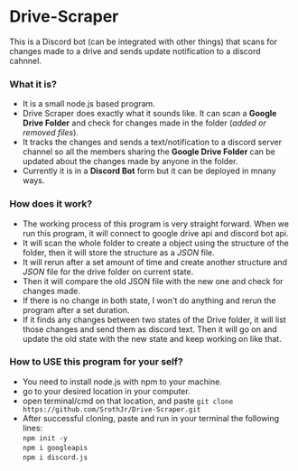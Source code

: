 # Drive-Scraper

This is a Discord bot (can be integrated with other things) that scans for changes made to a drive and sends update notification to a discord cahnnel.

### What it is?

- It is a small node.js based program.
- Drive Scraper does exactly what it sounds like. It can scan a **Google Drive Folder** and check for changes made in the folder (_added or removed files_).
- It tracks the changes and sends a text/notification to a discord server channel so all the members sharing the **Google Drive Folder** can be updated about the changes made by anyone in the folder.
- Currently it is in a **Discord Bot** form but it can be deployed in mnany ways.

### How does it work?

- The working process of this program is very straight forward. When we run this program, it will connect to google drive api and discord bot api.
- It will scan the whole folder to create a object using the structure of the folder, then it will store the structure as a _JSON_ file.
- It will rerun after a set amount of time and create another structure and _JSON_ file for the drive folder on current state.
- Then it will compare the old JSON file with the new one and check for changes made.
- If there is no change in both state, I won't do anything and rerun the program after a set duration.
- If it finds any changes between two states of the Drive folder, it will list those changes and send them as discord text. Then it will go on and update the old state with the new state and keep working on like that.

### How to USE this program for your self?

- You need to install node.js with npm to your machine.
- go to your desired location in your computer.
- open terminal/cmd on that location, and paste `git clone https://github.com/SrothJr/Drive-Scraper.git`
- After successful cloning, paste and run in your terminal the following lines: <br> `npm init -y` <br> `npm i googleapis` <br> `npm i discord.js`
